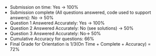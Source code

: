 - Submission on time: Yes -> 100%
- Submission complete (All questions answered, code used to support answers): No -> 50%
- Question 1 Answered Accurately: Yes -> 100%
- Question 2 Answered Accurately: No (see solutions) -> 50%
- Question 3 Answered Accurately: No-> 50%
- Cumulative Accuracy for questions: 66%
- Final Grade for Orientation is 1/3(On Time + Complete + Accuracy) = 72%
